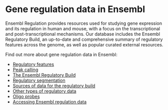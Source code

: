 # Gene regulation data in Ensembl

Ensembl Regulation provides resources used for studying gene expression and its regulation in human and mouse, with a focus on the transcriptional and post-transcriptional mechanisms. Our database includes the Ensembl Regulatory Build, an up-to-date and comprehensive summary of regulatory features across the genome, as well as popular curated external resources.

Find out more about gene regulation data in Ensembl:
* [Regulatory features](regulatory_features.md)
* [Peak calling](peak_calling.md)
* [The Ensembl Regulatory Build](regulatory_build.md)
* [Regulatory segmentation](regulatory_segmentation.md)
* [Sources of data for the regulatory build](regulation_sources.md)
* [Other types of regulatory data](regulation_other.md)
* [Oligo probes](oligo_probes.md)
* [Accessing Ensembl regulation data](accessing_regulation.md)